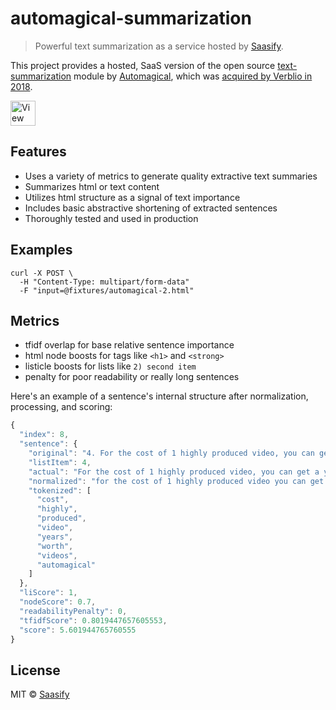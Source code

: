 # automagical-summarization

> Powerful text summarization as a service hosted by [Saasify](https://saasify.sh).

This project provides a hosted, SaaS version of the open source [text-summarization](https://github.com/transitive-bullshit/text-summarization) module by [Automagical](https://automagical.ai), which was [acquired by Verblio in 2018](https://www.verblio.com/blog/we-bought-a-company).

<a href="https://dev_automagical-summarization.saasify.sh">
  <img
    src="https://badges.saasify.sh"
    height="40"
    alt="View Hosted API"
  />
</a>

## Features

- Uses a variety of metrics to generate quality extractive text summaries
- Summarizes html or text content
- Utilizes html structure as a signal of text importance
- Includes basic abstractive shortening of extracted sentences
- Thoroughly tested and used in production

## Examples

```
curl -X POST \
  -H "Content-Type: multipart/form-data"
  -F "input=@fixtures/automagical-2.html"
```

## Metrics

- tfidf overlap for base relative sentence importance
- html node boosts for tags like `<h1>` and `<strong>`
- listicle boosts for lists like `2) second item`
- penalty for poor readability or really long sentences

Here's an example of a sentence's internal structure after normalization, processing, and scoring:

```js
{
  "index": 8,
  "sentence": {
    "original": "4. For the cost of 1 highly produced video, you can get a year's worth of videos from Automagical.",
    "listItem": 4,
    "actual": "For the cost of 1 highly produced video, you can get a year's worth of videos from Automagical.",
    "normalized": "for the cost of 1 highly produced video you can get a years worth of videos from automagical",
    "tokenized": [
      "cost",
      "highly",
      "produced",
      "video",
      "years",
      "worth",
      "videos",
      "automagical"
    ]
  },
  "liScore": 1,
  "nodeScore": 0.7,
  "readabilityPenalty": 0,
  "tfidfScore": 0.8019447657605553,
  "score": 5.601944765760555
}
```

## License

MIT © [Saasify](https://saasify.sh)

